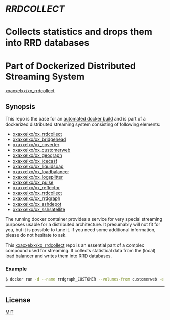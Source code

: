 # ***RRDCOLLECT***
# Collects statistics and drops them into RRD databases
# Part of Dockerized Distributed Streaming System

[xxaxxelxx/xx_rrdcollect](https://index.docker.io/u/xxaxxelxx/xx_rrdcollect/)

## Synopsis
This repo is the base for an [automated docker build](https://hub.docker.com/r/xxaxxelxx/xx_rrdcollect/) and is part of a dockerized distributed streaming system consisting of following elements:
* [xxaxxelxx/xx_rrdcollect](https://github.com/xxaxxelxx/xx_rrdcollect)
* [xxaxxelxx/xx_bridgehead](https://github.com/xxaxxelxx/xx_bridgehead)
* [xxaxxelxx/xx_coverter](https://github.com/xxaxxelxx/xx_converter)
* [xxaxxelxx/xx_customerweb](https://github.com/xxaxxelxx/xx_customerweb)
* [xxaxxelxx/xx_geograph](https://github.com/xxaxxelxx/xx_geograph)
* [xxaxxelxx/xx_icecast](https://github.com/xxaxxelxx/xx_icecast)
* [xxaxxelxx/xx_liquidsoap](https://github.com/xxaxxelxx/xx_liquidsoap)
* [xxaxxelxx/xx_loadbalancer](https://github.com/xxaxxelxx/xx_loadbalancer)
* [xxaxxelxx/xx_logsplitter](https://github.com/xxaxxelxx/xx_logsplitter)
* [xxaxxelxx/xx_pulse](https://github.com/xxaxxelxx/xx_pulse)
* [xxaxxelxx/xx_reflector](https://github.com/xxaxxelxx/xx_reflector)
* [xxaxxelxx/xx_rrdcollect](https://github.com/xxaxxelxx/xx_rrdcollect)
* [xxaxxelxx/xx_rrdgraph](https://github.com/xxaxxelxx/xx_rrdgraph)
* [xxaxxelxx/xx_sshdepot](https://github.com/xxaxxelxx/xx_sshdepot)
* [xxaxxelxx/xx_sshsatellite](https://github.com/xxaxxelxx/xx_sshsatellite)

The running docker container provides a service for very special streaming purposes usable for a distributed architecture.
It presumably will not fit for you, but it is possible to tune it. If you need some additional information, please do not hesitate to ask.

This [xxaxxelxx/xx_rrdcollect](https://hub.docker.com/r/xxaxxelxx/xx_rrdcollect/) repo is an essential part of a complex compound used for streaming.
It collects statistical data from the (local) load balancer and writes them into RRD databases.

### Example
```bash
$ docker run -d --name rrdgraph_CUSTOMER --volumes-from customerweb -e LOOP=300 -e GROUPMARKER=MARKER1|MARKER2|MARKERN --restart=always xxaxxelxx/xx_rrdgraph CUSTOMER
```
***

## License

[MIT](https://github.com/xxaxxelxx/xx_Liquidsoap/blob/master/LICENSE.md)
